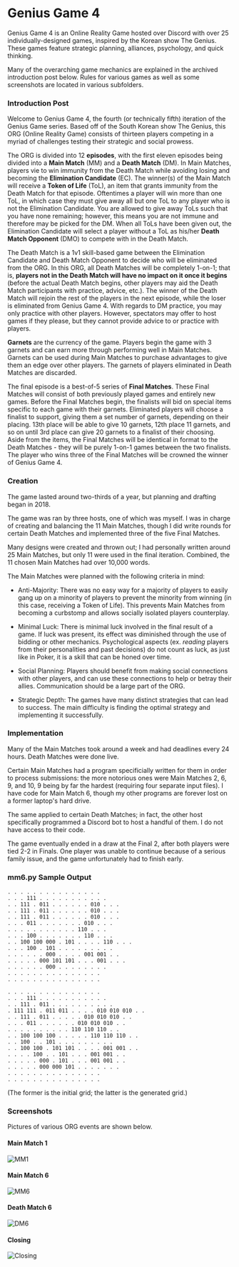 # Genius Game 4  

Genius Game 4 is an Online Reality Game hosted over Discord with over 25 individually-designed games, inspired by the Korean show The Genius. These games feature strategic planning, alliances, psychology, and quick thinking. 

Many of the overarching game mechanics are explained in the archived introduction post below. Rules for various games as well as some screenshots are located in various subfolders.

### Introduction Post

Welcome to Genius Game 4, the fourth (or technically fifth) iteration of the Genius Game series.  Based off of the South Korean show The Genius, this ORG (Online Reality Game) consists of thirteen players competing in a myriad of challenges testing their strategic and social prowess. 

The ORG is divided into 12 **episodes**, with the first eleven episodes being divided into a **Main Match** (MM) and a **Death Match** (DM). In Main Matches, players vie to win immunity from the Death Match while avoiding losing and becoming the **Elimination Candidate** (EC). The winner(s) of the Main Match will receive a **Token of Life** (ToL), an item that grants immunity from the Death Match for that episode. Oftentimes a player will win more than one ToL, in which case they must give away all but one ToL to any player who is not the Elimination Candidate. You are allowed to give away ToLs such that you have none remaining; however, this means you are not immune and therefore may be picked for the DM. When all ToLs have been given out, the Elimination Candidate will select a player without a ToL as his/her **Death Match Opponent** (DMO) to compete with in the Death Match.

The Death Match is a 1v1 skill-based game between the Elimination Candidate and Death Match Opponent to decide who will be eliminated from the ORG. In this ORG, all Death Matches will be completely 1-on-1; that is, **players not in the Death Match will have no impact on it once it begins** (before the actual Death Match begins, other players may aid the Death Match participants with practice, advice, etc.). The winner of the Death Match will rejoin the rest of the players in the next episode, while the loser is eliminated from Genius Game 4. With regards to DM practice, you may only practice with other players. However, spectators may offer to host games if they please, but they cannot provide advice to or practice with players.

**Garnets** are the currency of the game. Players begin the game with 3 garnets and can earn more through performing well in Main Matches. Garnets can be used during Main Matches to purchase advantages to give them an edge over other players. The garnets of players eliminated in Death Matches are discarded.
 
The final episode is a best-of-5 series of **Final Matches**. These Final Matches will consist of both previously played games and entirely new games. Before the Final Matches begin, the finalists will bid on special items specific to each game with their garnets. Eliminated players will choose a finalist to support, giving them a set number of garnets,  depending on their placing. 13th place will be able to give 10 garnets, 12th place 11 garnets, and so on until 3rd place can give 20 garnets to a finalist of their choosing. Aside from the items, the Final Matches will be identical in format to the Death Matches - they will be purely 1-on-1 games between the two finalists. The player who wins three of the Final Matches will be crowned the winner of Genius Game 4.

### Creation

The game lasted around two-thirds of a year, but planning and drafting began in 2018. 

The game was ran by three hosts, one of which was myself. I was in charge of creating and balancing the 11 Main Matches, though I did write rounds for certain Death Matches and implemented three of the five Final Matches.

Many designs were created and thrown out; I had personally written around 25 Main Matches, but only 11 were used in the final iteration. Combined, the 11 chosen Main Matches had over 10,000 words.

The Main Matches were planned with the following criteria in mind:

- Anti-Majority: There was no easy way for a majority of players to easily gang up on a minority of players to prevent the minority from winning (in this case, receiving a Token of Life). This prevents Main Matches from becoming a curbstomp and allows socially isolated players counterplay.

- Minimal Luck: There is minimal luck involved in the final result of a game. If luck was present, its effect was diminished through the use of bidding or other mechanics. Psychological aspects (ex. *reading* players from their personalities and past decisions) do not count as luck, as just like in Poker, it is a skill that can be honed over time.

- Social Planning: Players should benefit from making social connections with other players, and can use these connections to help or betray their allies. Communication should be a large part of the ORG.

- Strategic Depth: The games have many distinct strategies that can lead to success. The main difficulty is finding the optimal strategy and implementing it successfully.

### Implementation

Many of the Main Matches took around a week and had deadlines every 24 hours. Death Matches were done live. 

Certain Main Matches had a program specificially written for them in order to process submissions: the more notorious ones were Main Matches 2, 6, 9, and 10, 9 being by far the hardest (requiring four separate input files). I have code for Main Match 6, though my other programs are forever lost on a former laptop's hard drive. 

The same applied to certain Death Matches; in fact, the other host specifically programmed a Discord bot to host a handful of them. I do not have access to their code. 

The game eventually ended in a draw at the Final 2, after both players were tied 2-2 in Finals. One player was unable to continue because of a serious family issue, and the game unfortunately had to finish early. 

### mm6.py Sample Output

```python3 mm6.py
. . . . . . . . . . . . . . . 
. . . 111 . . . . . . . . . . . 
. . 111 . 011 . . . . . . 010 . . . 
. . 111 . 011 . . . . . . 010 . . . 
. . 111 . 011 . . . . . . 010 . . . 
. . . 011 . . . . . . . 010 . . . 
. . . . . . . . . . . 110 . . . 
. . . 100 . . . . . . . 110 . . . 
. . 100 100 000 . 101 . . . . 110 . . . 
. . . 100 . 101 . . . . . . . . . 
. . . . . . 000 . . . . 001 001 . . 
. . . . . 000 101 101 . . . 001 . . . 
. . . . . . 000 . . . . . . . . 
. . . . . . . . . . . . . . . 
. . . . . . . . . . . . . . . 

. . . . . . . . . . . . . . . 
. . . 111 . . . . . . . . . . . 
. . 111 . 011 . . . . . . . . . . 
. 111 111 . 011 011 . . . . 010 010 010 . . 
. . 111 . 011 . . . . . 010 010 010 . . 
. . . 011 . . . . . . 010 010 010 . . 
. . . . . . . . . . 110 110 110 . . 
. . 100 100 100 . . . . . 110 110 110 . . 
. . 100 . . 101 . . . . . . . . . 
. . 100 100 . 101 101 . . . . 001 001 . . 
. . . . 100 . . 101 . . . 001 001 . . 
. . . . . 000 . 101 . . . 001 001 . . 
. . . . . 000 000 101 . . . . . . . 
. . . . . . . . . . . . . . . 
. . . . . . . . . . . . . . . 
```

(The former is the initial grid; the latter is the generated grid.)

### Screenshots

Pictures of various ORG events are shown below. 

#### Main Match 1

![MM1](./Screenshots/MM1_pic.png?raw=true "MM1")

#### Main Match 6

![MM6](./Screenshots/MM6_pic.png?raw=true "MM6")

#### Death Match 6

![DM6](./Screenshots/DM6_pic.png?raw=true "DM6")

#### Closing

![Closing](./Screenshots/Closing.png?raw=true "Closing")

